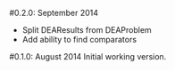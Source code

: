 #0.2.0: September 2014
 - Split DEAResults from DEAProblem
 - Add ability to find comparators

#0.1.0: August 2014
Initial working version.
